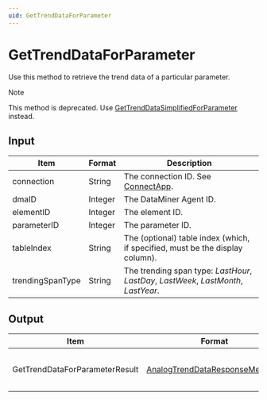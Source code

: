 ```yaml
---
uid: GetTrendDataForParameter
---
```


# GetTrendDataForParameter

Use this method to retrieve the trend data of a particular parameter.

> [!NOTE]
> This method is deprecated. Use [GetTrendDataSimplifiedForParameter](xref:GetTrendDataSimplifiedForParameter) instead.

## Input

| Item | Format | Description |
|--|--|--|
| connection | String | The connection ID. See [ConnectApp](xref:ConnectApp). |
| dmaID | Integer | The DataMiner Agent ID. |
| elementID | Integer | The element ID. |
| parameterID | Integer | The parameter ID. |
| tableIndex | String | The (optional) table index (which, if specified, must be the display column). |
| trendingSpanType | String | The trending span type: *LastHour*, *LastDay*, *LastWeek*, *LastMonth*, *LastYear*. |

## Output

| Item | Format | Description |
|--|--|--|
| GetTrendDataForParameterResult | [AnalogTrendDataResponseMessage](xref:AnalogTrendDataResponseMessage) | The trend data of the specified parameter. |

